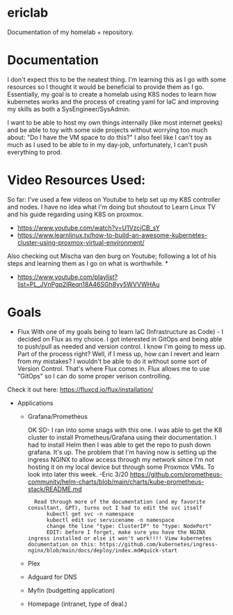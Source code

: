 # ericlab
Documentation of my homelab + repository.

# Documentation

I don't expect this to be the neatest thing. I'm learning this as I go with some resources so I thought it would be beneficial to provide 
them as I go.
Essentially, my goal is to create a homelab using K8S nodes to learn how kubernetes works and the process of creating yaml for IaC and improving my skills as both a SysEngineer/SysAdmin.

I want to be able to host my own things internally (like most internet geeks) and be able to toy with some side projects without worrying too much about: "Do I have the VM space to do this?" I also feel like I can't toy as much as I used to be able to in my day-job, unfortunately, I can't push everything to prod.


# Video Resources Used:
	
So far: I've used a few videos on Youtube to help set up my K8S controller and nodes. I have no idea what I'm doing but shoutout to 
Learn Linux TV and his guide regarding using K8S on proxmox.
	
* https://www.youtube.com/watch?v=U1VzcjCB_sY
* https://www.learnlinux.tv/how-to-build-an-awesome-kubernetes-cluster-using-proxmox-virtual-environment/

Also checking out Mischa van den burg on Youtube; following a lot of his steps and learning them as I go on what is worthwhile. * 

* https://www.youtube.com/playlist?list=PL_JVnPgp2IReqn18A46SGh8yy5WVVWHAu

# Goals
* Flux
 With one of my goals being to learn IaC (Infrastructure as Code) - I decided on Flux as my choice. I got interested in GitOps and being able to push/pull as needed and version control. I know I'm going to mess up. Part of the process right? Well, if I mess up, how can I revert and learn from my mistakes? I wouldn't be able to do it without some sort of Version Control.
 That's where Flux comes in. Flux allows me to use "GitOps" so I can do some proper verison controlling.

Check it out here: https://fluxcd.io/flux/installation/ 



* Applications

	* Grafana/Prometheus
		
		OK SO- 
		I ran into some snags with this one. I was able to get the K8 cluster to install Prometheus/Grafana using their documentation. I had to install Helm then I was able to get the repo to push down grafana. It's up. The problem that I'm having now is setting up the ingress NGINX to allow access through my network since I'm not hosting it on my local device but through some Proxmox VMs. To look into later this week. -Eric 3/20
		https://github.com/prometheus-community/helm-charts/blob/main/charts/kube-prometheus-stack/README.md
			
			Read through more of the documentation (and my favorite consultant, GPT), turns out I had to edit the svc itself 
				kubectl get svc -n namespace
				kubectl edit svc servicename -n namespace
				change the line "type: ClusterIP" to "type: NodePort"
				EDIT: before I forget, make sure you have the NGINX ingress installed or else it won't work!!!! View kubernetes documentation on this: https://github.com/kubernetes/ingress-nginx/blob/main/docs/deploy/index.md#quick-start

	* Plex 
	* Adguard for DNS 
	* Myfin (budgetting application) 
	* Homepage (intranet, type of deal.)


